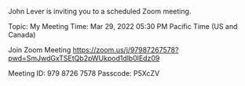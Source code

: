 John Lever is inviting you to a scheduled Zoom meeting.

Topic: My Meeting
Time: Mar 29, 2022 05:30 PM Pacific Time (US and Canada)

Join Zoom Meeting
https://zoom.us/j/97987267578?pwd=SmJwdGxTSEtQb2pWUkpod1dlb0lEdz09

Meeting ID: 979 8726 7578
Passcode: P5XcZV

